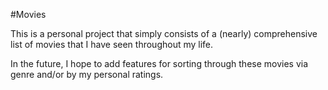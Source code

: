 #Movies

This is a personal project that simply consists of a (nearly) comprehensive list of movies that I have seen throughout my life. 

In the future, I hope to add features for sorting through these movies via genre and/or by my personal ratings.